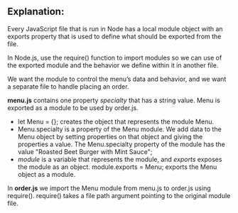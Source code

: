 
## Explanation: 

Every JavaScript file that is run in Node has a local module object with an exports property that is used to define what should be exported from the file.

In Node.js, use the require() function to import modules so we can use of the exported module and the behavior we define within it in another file.  

We want the module to control the menu’s data and behavior, and we want a separate file to handle placing an order.

__menu.js__ contains one property _specialty_ that has a string value. Menu is exported as a module to be used by order.js.

* let Menu = {}; creates the object that represents the module Menu. 
* Menu.specialty is a property of the Menu module. We add data to the Menu object by setting properties on that object and giving the properties a value. The Menu.specialty property of the module has the value "Roasted Beet Burger with Mint Sauce";
* _module_ is a variable that represents the module, and _exports_ exposes the module as an object.  module.exports = Menu; exports the Menu object as a module.

In __order.js__ we import the Menu module from menu.js to order.js using require(). 
require() takes a file path argument pointing to the original module file.
